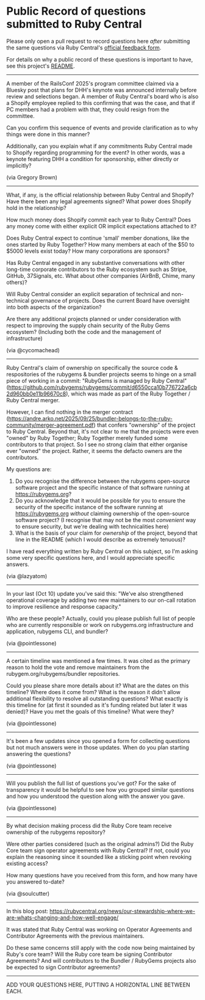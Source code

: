 # Public Record of questions submitted to Ruby Central

Please only open a pull request to record questions here *after* submitting the same questions via
Ruby Central's [official feedback form](https://docs.google.com/forms/d/e/1FAIpQLSdzz3Djtp8J-oHdI7IEzwqiIH8_2O1Ldc2e1OgEvRE7RWgdBQ/viewform?ref=rubycentral.org).

For details on why a public record of these questions is important to have, see this project's [README](https://github.com/community-research-on-ruby-governance/questions-for-ruby-central/blob/main/README.md).

---

A member of the RailsConf 2025's program committee claimed via a Bluesky post that
plans for DHH's keynote was announced internally before review and selections began. 
A member of Ruby Central's board who is also a Shopify employee replied to this 
confirming that was the case, and that if PC members had a problem with that, 
they could resign from the committee. 

Can you confirm this sequence of events and provide clarification as to why things
were done in this manner? 

Additionally, can you explain what if any commitments
Ruby Central made to Shopify regarding programming for the event? In other words,
was a keynote featuring DHH a condition for sponsorship, either directly or
implicitly?

(via Gregory Brown)

--- 

What, if any, is the official relationship between Ruby Central and Shopify? Have there been any legal agreements signed? What power does Shopify hold in the relationship?

How much money does Shopify commit each year to Ruby Central? Does any money come with either explicit OR implicit expectations attached to it? 

Does Ruby Central expect to continue 'small' member donations, like the ones started by Ruby Together? How many members at each of the $50 to $5000 levels exist today? How many corporations are sponsors? 

Has Ruby Central engaged in any substantive conversations with other long-time corporate contributors to the Ruby ecosystem such as Stripe, GitHub, 37Signals, etc. What about other companies (AirBnB, Chime, many others)?

Will Ruby Central consider an explicit separation of technical and non-technical governance of projects. Does the current Board have oversight into both aspects of the organization?

Are there any additional projects planned or under consideration with respect to improving the supply chain security of the Ruby Gems ecosystem? (Including both the code and the management of infrastructure)

(via @cycomachead)

---

Ruby Central's claim of ownership on specifically the source code & respositories of the rubygems & bundler projects seems to hinge on a small piece of working in a commit: "RubyGems is managed by Ruby Central" (https://github.com/rubygems/rubygems/commit/d6550cca10b776722a6cb2d960bb0e11b96670c8), which was made as part of the Ruby Together / Ruby Central merger.

However, I can find nothing in the merger contract (https://andre.arko.net/2025/09/25/bundler-belongs-to-the-ruby-community/merger-agreement.pdf) that confers "ownership" of the project to Ruby Central. Beyond that, it's not clear to me that the projects were even "owned" by Ruby Together; Ruby Together merely funded some contributors to that project. So I see no strong claim that either organise ever "owned" the project. Rather, it seems the defacto owners are the contributors.

My questions are: 

1. Do you recognise the difference between the rubygems open-source software project and the specific instance of that software running at https://rubygems.org?
2. Do you acknowledge that it would be possible for you to ensure the security of the specific instance of the software running at https://rubygems.org *without* claiming ownership of the open-source software project? (I recognise that may not be the most _convenient_ way to ensure security, but we're dealing with technicalities here)
3. What is the basis of your claim for *ownership* of the project, beyond that line in the README (which I would describe as extremely tenuous)?

I have read everything written by Ruby Central on this subject, so I'm asking some very specific questions here, and I would appreciate specific answers.

(via @lazyatom)

---

In your last (Oct 10) update you've said this: "We’ve also strengthened operational coverage by adding two new maintainers to our on-call rotation to improve resilience and response capacity."

Who are these people? Actually, could you please publish full list of people who are currently responsible or work on rubygems.org infrastructure and application, rubygems CLI, and bundler?

(via @pointlessone)

---

A certain timeline was mentioned a few times. It was cited as the primary reason to hold the vote and remove maintainers from the rubygem.org/rubygems/bundler repositories.

Could you please share more details about it? What are the dates on this timeline? Where does it come from? What is the reason it didn't allow additional flexibility to resolve all outstanding questions? What exactly is this timeline for (at first it sounded as it's funding related but later it was denied)? Have you met the goals of this timeline? What were they?

(via @pointlessone)

---

It's been a few updates since you opened a form for collecting questions but not much answers were in those updates. When do you plan starting answering the questions?

(via @pointlessone)

---

Will you publish the full list of questions you've got? For the sake of transparency it would be helpful to see how you grouped similar questions and how you understood the question along with the answer you gave.

(via @pointlessone)

---

By what decision making process did the Ruby Core team receive ownership of the rubygems repository?

Were other parties considered (such as the original admins?) Did the Ruby Core team sign operator agreements with Ruby Central? If not, could you explain the reasoning since it sounded like a sticking point when revoking existing access?

How many questions have you received from this form, and how many have you answered to-date?

(via @soulcutter)

---

In this blog post: https://rubycentral.org/news/our-stewardship-where-we-are-whats-changing-and-how-well-engage/

It was stated that Ruby Central was working on Operator Agreements and Contributor Agreements with the previous maintainers.

Do these same concerns still apply with the code now being maintained by Ruby's core team? Will the Ruby core team be signing Contributor Agreements? And will contributors to the Bundler / RubyGems projects also be expected to sign Contributor agreements?

---

ADD YOUR QUESTIONS HERE, PUTTING A HORIZONTAL LINE BETWEEN EACH.
